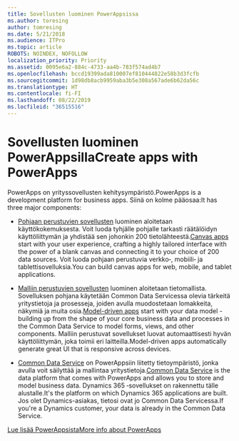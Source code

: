 ```yaml
---
title: Sovellusten luominen PowerAppsissa
ms.author: toresing
author: tomresing
ms.date: 5/21/2018
ms.audience: ITPro
ms.topic: article
ROBOTS: NOINDEX, NOFOLLOW
localization_priority: Priority
ms.assetid: 0095e6a2-884c-4733-aa4b-783f574ad4b7
ms.openlocfilehash: bccd19399ada810007ef810444822e58b3d3fcfb
ms.sourcegitcommit: 1d98db8acb9959aba3b5e308a567ade6b62da56c
ms.translationtype: HT
ms.contentlocale: fi-FI
ms.lasthandoff: 08/22/2019
ms.locfileid: "36515516"
---
```

# <a name="create-apps-with-powerapps"></a><span data-ttu-id="5b3a8-102">Sovellusten luominen PowerAppsilla</span><span class="sxs-lookup"><span data-stu-id="5b3a8-102">Create apps with PowerApps</span></span>

<span data-ttu-id="5b3a8-103">PowerApps on yrityssovellusten kehitysympäristö.</span><span class="sxs-lookup"><span data-stu-id="5b3a8-103">PowerApps is a development platform for business apps.</span></span> <span data-ttu-id="5b3a8-104">Siinä on kolme pääosaa:</span><span class="sxs-lookup"><span data-stu-id="5b3a8-104">It has three major components:</span></span> 
  
- <span data-ttu-id="5b3a8-105">[Pohjaan perustuvien sovellusten](https://go.microsoft.com/fwlink/?linkid=874495) luominen aloitetaan käyttökokemuksesta. Voit luoda tyhjälle pohjalle tarkasti räätälöidyn käyttöliittymän ja yhdistää sen johonkin 200 tietolähteestä.</span><span class="sxs-lookup"><span data-stu-id="5b3a8-105">[Canvas apps](https://go.microsoft.com/fwlink/?linkid=874495) start with your user experience, crafting a highly tailored interface with the power of a blank canvas and connecting it to your choice of 200 data sources.</span></span> <span data-ttu-id="5b3a8-106">Voit luoda pohjaan perustuvia verkko‑, mobiili‑ ja tablettisovelluksia.</span><span class="sxs-lookup"><span data-stu-id="5b3a8-106">You can build canvas apps for web, mobile, and tablet applications.</span></span> 
    
- <span data-ttu-id="5b3a8-107">[Malliin perustuvien sovellusten](https://go.microsoft.com/fwlink/?linkid=874496) luominen aloitetaan tietomallista. Sovelluksen pohjana käytetään Common Data Servicessa olevia tärkeitä yritystietoja ja prosesseja, joiden avulla muodostetaan lomakkeita, näkymiä ja muita osia.</span><span class="sxs-lookup"><span data-stu-id="5b3a8-107">[Model-driven apps](https://go.microsoft.com/fwlink/?linkid=874496) start with your data model - building up from the shape of your core business data and processes in the Common Data Service to model forms, views, and other components.</span></span> <span data-ttu-id="5b3a8-108">Malliin perustuvat sovellukset luovat automaattisesti hyvän käyttöliittymän, joka toimii eri laitteilla.</span><span class="sxs-lookup"><span data-stu-id="5b3a8-108">Model-driven apps automatically generate great UI that is responsive across devices.</span></span> 
    
- <span data-ttu-id="5b3a8-109">[Common Data Service](https://go.microsoft.com/fwlink/?linkid=874497) on PowerAppsiin liitetty tietoympäristö, jonka avulla voit säilyttää ja mallintaa yritystietoja.</span><span class="sxs-lookup"><span data-stu-id="5b3a8-109">[Common Data Service](https://go.microsoft.com/fwlink/?linkid=874497) is the data platform that comes with PowerApps and allows you to store and model business data.</span></span> <span data-ttu-id="5b3a8-110">Dynamics 365 ‑sovellukset on rakennettu tälle alustalle.</span><span class="sxs-lookup"><span data-stu-id="5b3a8-110">It's the platform on which Dynamics 365 applications are built.</span></span> <span data-ttu-id="5b3a8-111">Jos olet Dynamics-asiakas, tietosi ovat jo Common Data Servicessa.</span><span class="sxs-lookup"><span data-stu-id="5b3a8-111">If you're a Dynamics customer, your data is already in the Common Data Service.</span></span> 
    
[<span data-ttu-id="5b3a8-112">Lue lisää PowerAppsista</span><span class="sxs-lookup"><span data-stu-id="5b3a8-112">More info about PowerApps</span></span>](https://go.microsoft.com/fwlink/?linkid=874498)
  

